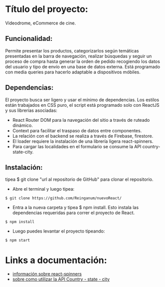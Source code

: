# Título del proyecto:

Videodrome, eCommerce de cine. 

## Funcionalidad: 

Permite presentar los productos, categorizarlos según temáticas presentadas en la barra de navegación, realizar búsquedas y seguir un proceso de compra hasta generar la orden de pedido recogiendo los datos del usuario y tipo de envío en una base de datos externa. Está programado con media queries para hacerlo adaptable a dispositivos móbiles. 

## Dependencias:

El proyecto busca ser ligero y usar el mínimo de dependencias. Los estilos están trabajados en CSS puro, el script está programado solo con ReactJS y sus librerías asociadas: 

* React Router DOM para la navegación del sitio a través de ruteado dinámico. 
* Context para facilitar el traspaso de datos entre componentes. 
* La relación con el backend se realiza a través de Firebase, firestore. 
* El loader requiere la instalación de una librería ligera react-spinners. 
* Para cargar las localidades en el formulario se consume la API country-state-city. 

## Instalación: 

tipea $ git clone "url al repositorio de GitHub" para clonar el repositorio.

* Abre el terminal y luego tipea:
```
$ git clone https://github.com/Reinganum/nuevoReact/

```

* Entra a la nueva carpeta y tipea $ npm install. Esto instala las dependencias requeridas para correr el proyecto de React. 

```
$ npm install

```

* Luego puedes levantar el proyecto tipeando:

```
$ npm start

```
# Links a documentación:

* [información sobre react-spinners](https://www.davidhu.io/react-spinners/)
* [sobre como utilizar la API Country - state - city](https://countrystatecity.in/docs/) 


